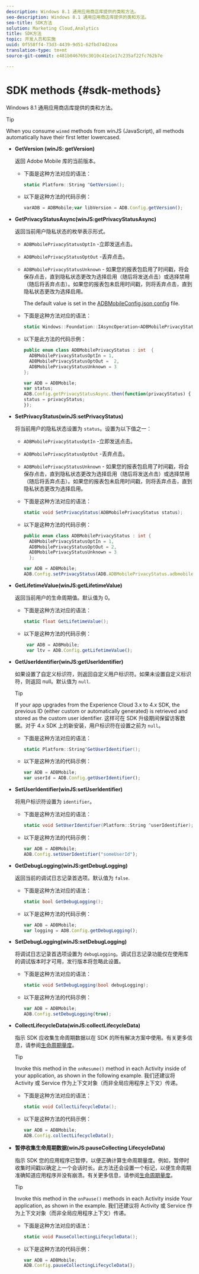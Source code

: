 ```yaml
---
description: Windows 8.1 通用应用商店库提供的类和方法。
seo-description: Windows 8.1 通用应用商店库提供的类和方法。
seo-title: SDK方法
solution: Marketing Cloud,Analytics
title: SDK方法
topic: 开发人员和实施
uuid: 0f558ff4-73d3-4439-9d51-62fbd74d2cea
translation-type: tm+mt
source-git-commit: e481b046769c3010c41e1e17c235af22fc762b7e

---
```



# SDK methods {#sdk-methods}

Windows 8.1 通用应用商店库提供的类和方法。

>[!TIP]
>
>When you consume `winmd` methods from winJS (JavaScript), all methods automatically have their first letter lowercased.

* **GetVersion (winJS: getVersion)**

   返回 Adobe Mobile 库的当前版本。

   * 下面是这种方法对应的语法：

      ```csharp
      static Platform::String ^GetVersion();
      ```

   * 以下是这种方法的代码示例：

      ```js
      varADB = ADBMobile;var libVersion = ADB.Config.getVersion(); 
      ```

* **GetPrivacyStatusAsync(winJS:getPrivacyStatusAsync)**

   返回当前用户隐私状态的枚举表示形式。

   * `ADBMobilePrivacyStatusOptIn` -立即发送点击。
   * `ADBMobilePrivacyStatusOptOut` -丢弃点击。
   * `ADBMobilePrivacyStatusUnknown` - 如果您的报表包启用了时间戳，将会保存点击，直到隐私状态更改为选择启用（随后将发送点击）或选择禁用（随后将丢弃点击）。如果您的报表包未启用时间戳，则将丢弃点击，直到隐私状态更改为选择启用。

      The default value is set in the [ADBMobileConfig.json config](/help/windows-appstore/c-configuration/c.json.md) file.

   * 下面是这种方法对应的语法：

      ```csharp
      static Windows::Foundation::IAsyncOperation<ADBMobilePrivacyStatus> ^getPrivacyStatusAsync(); 
      ```

   * 以下是此方法的代码示例：

      ```csharp
      public enum class ADBMobilePrivacyStatus : int  {
        ADBMobilePrivacyStatusOptIn = 1, 
        ADBMobilePrivacyStatusOptOut =  2,
        ADBMobilePrivacyStatusUnknown = 3
      };
      ```

      ```js
      var ADB = ADBMobile;
      var status;
      ADB.Config.getPrivacyStatusAsync.then(function(privacyStatus) {
      status = privacyStatus;
      }); 
      ```

* **SetPrivacyStatus(winJS:setPrivacyStatus)**

   将当前用户的隐私状态设置为 `status`。设置为以下值之一：

   * `ADBMobilePrivacyStatusOptIn` -立即发送点击。
   * `ADBMobilePrivacyStatusOptOut` -丢弃点击。
   * `ADBMobilePrivacyStatusUnknown` - 如果您的报表包启用了时间戳，将会保存点击，直到隐私状态更改为选择启用（随后将发送点击）或选择禁用（随后将丢弃点击）。如果您的报表包未启用时间戳，则将丢弃点击，直到隐私状态更改为选择启用。

   * 下面是这种方法对应的语法：

      ```csharp
      static void SetPrivacyStatus(ADBMobilePrivacyStatus status);
      ```

   * 以下是这种方法的代码示例：

      ```csharp
      public enum class ADBMobilePrivacyStatus : int {
        ADBMobilePrivacyStatusOptIn = 1,
        ADBMobilePrivacyStatusOptOut = 2,
        ADBMobilePrivacyStatusUnknown = 3
        }; 
      ```

      ```js
      var ADB = ADBMobile;
      ADB.Config.setPrivacyStatus(ADB.ADBMobilePrivacyStatus.adbmobilePrivacyStatusOptIn); 
      ```

* **GetLifetimeValue(winJS:getLifetimeValue)**

   返回当前用户的生命周期值。默认值为 0。

   * 下面是这种方法对应的语法：

      ```csharp
      static float GetLifetimeValue();
      ```

   * 以下是这种方法的代码示例：

      ```js
       var ADB = ADBMobile;
       var ltv = ADB.Config.getLifetimeValue(); 
      ```

* **GetUserIdentifier(winJS:getUserIdentifier)**

   如果设置了自定义标识符，则返回自定义用户标识符。如果未设置自定义标识符，则返回 null。默认值为 `null`.

   >[!TIP]
   >
   >If your app upgrades from the Experience Cloud 3.x to 4.x SDK, the previous ID (either custom or automatically generated) is retrieved and stored as the custom user identifier. 这样可在 SDK 升级期间保留访客数据。对于 4.x SDK 上的新安装，用户标识符在设置之前为 `null`。

   * 下面是这种方法对应的语法：

      ```csharp
      static Platform::String^GetUserIdentifier();
      ```

   * 以下是这种方法的代码示例：

      ```js
      var ADB = ADBMobile;
      var userId = ADB.Config.getUserIdentifier(); 
      ```

* **SetUserIdentifier(winJS:setUserIdentifier)**

   将用户标识符设置为 `identifier`。

   * 下面是这种方法对应的语法：

      ```csharp
      static void SetUserIdentifier(Platform::String ^userIdentifier);
      ```

   * 以下是这种方法的代码示例：

      ```js
      var ADB = ADBMobile;
      ADB.Config.setUserIdentifier("someUserId"); 
      ```

* **GetDebugLogging(winJS:getDebugLogging)**

   返回当前的调试日志记录首选项。默认值为 `false`.

   * 下面是这种方法对应的语法：

      ```csharp
      static bool GetDebugLogging(); 
      ```

   * 以下是这种方法的代码示例：

      ```js
      var ADB = ADBMobile;
      var logging = ADB.Config.getDebugLogging(); 
      ```

* **SetDebugLogging(winJS:setDebugLogging)**

   将调试日志记录首选项设置为 `debugLogging`。调试日志记录功能仅在使用库的调试版本时才可用，发行版本将忽略此设置。

   * 下面是这种方法对应的语法：

      ```csharp
      static void SetDebugLogging(bool debugLogging); 
      ```

   * 以下是这种方法的代码示例：

      ```js
      var ADB = ADBMobile;
      ADB.Config.setDebugLogging(true); 
      ```

* **CollectLifecycleData(winJS:collectLifecycleData)**

   指示 SDK 应收集生命周期数据以在 SDK 的所有解决方案中使用。有关更多信息，请参阅[生命周期量度](/help/windows-appstore/metrics.md)。

   >[!TIP]
   >
   >Invoke this method in the `onResume()` method in each Activity inside of your application, as shown in the following example. 我们还建议将 Activity 或 Service 作为上下文对象（而非全局应用程序上下文）传递。

   * 下面是这种方法对应的语法：

      ```csharp
      static void CollectLifecycleData();
      ```

   * 以下是这种方法的代码示例：

      ```js
      var ADB = ADBMobile;
      ADB.Config.collectLifecycleData(); 
      ```

* **暂停收&#x200B;集生命周期数据(winJS:pauseCollecting &#x200B; LifecycleData)**

   指示 SDK 您的应用程序已暂停，以便正确计算生命周期量度。例如，暂停时收集时间戳以确定上一个会话时长。此方法还会设置一个标记，以便生命周期准确知道应用程序并没有崩溃。有关更多信息，请参阅[生命周期量度](/help/windows-appstore/metrics.md)。

   >[!TIP]
   >
   >Invoke this method in the `onPause()` methods in each Activity inside Your application, as shown in the example. 我们还建议将 Activity 或 Service 作为上下文对象（而非全局应用程序上下文）传递。

   * 下面是这种方法对应的语法：

      ```csharp
      static void PauseCollectingLifecycleData();
      ```

   * 以下是这种方法的代码示例：

      ```js
      var ADB = ADBMobile;
      ADB.Config.pauseCollectingLifecycleData();
      ```
